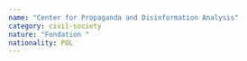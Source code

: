 ```yaml
---
name: "Center for Propaganda and Disinformation Analysis"
category: civil-society
nature: "Fondation "
nationality: POL
---
```

